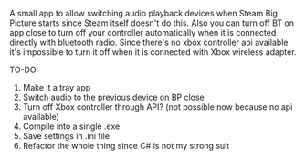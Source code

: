 A small app to allow switching audio playback devices when Steam Big Picture starts since Steam itself doesn't do this. Also you can turn off BT on app close to turn off your controller automatically when it is connected directly with bluetooth radio. 
Since there's no xbox controller api available it's impossible to turn it off when it is connected with Xbox wireless adapter.

TO-DO:
1. Make it a tray app
2. Switch audio to the previous device on BP close
3. Turn off Xbox controller through API? (not possible now because no api available)
4. Compile into a single .exe
5. Save settings in .ini file
6. Refactor the whole thing since C# is not my strong suit
